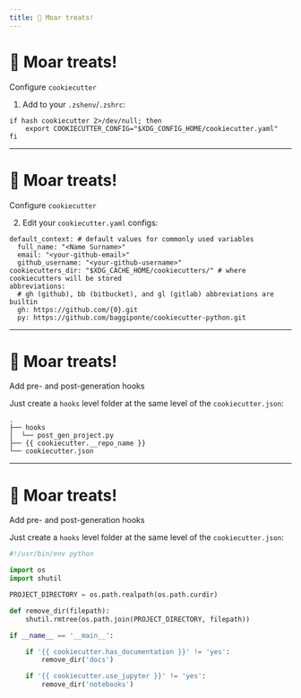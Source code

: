 ```yaml
---
title: 🍪 Moar treats!
---
```


# 🍪 Moar treats!

Configure `cookiecutter`

1. Add to your `.zshenv`/`.zshrc`:

```bash{2}
if hash cookiecutter 2>/dev/null; then
    export COOKIECUTTER_CONFIG="$XDG_CONFIG_HOME/cookiecutter.yaml"
fi
```

---

# 🍪 Moar treats!

Configure `cookiecutter`

2. Edit your `cookiecutter.yaml` configs:

```yaml{all|1-5|6|7,9|7,10}
default_context: # default values for commonly used variables
  full_name: "<Name Surname>"
  email: "<your-github-email>"
  github_username: "<your-github-username>"
cookiecutters_dir: "$XDG_CACHE_HOME/cookiecutters/" # where cookiecutters will be stored
abbreviations:
  # gh (github), bb (bitbucket), and gl (gitlab) abbreviations are builtin
  gh: https://github.com/{0}.git
  py: https://github.com/baggiponte/cookiecutter-python.git
```

---

# 🍪 Moar treats!

Add pre- and post-generation hooks

Just create a `hooks` level folder at the same level of the `cookiecutter.json`:

```bash{2,3}
.
├── hooks
│  └── post_gen_project.py
├── {{ cookiecutter.__repo_name }}
└── cookiecutter.json
```

---

# 🍪 Moar treats!

Add pre- and post-generation hooks

Just create a `hooks` level folder at the same level of the `cookiecutter.json`:

```python
#!/usr/bin/env python

import os
import shutil

PROJECT_DIRECTORY = os.path.realpath(os.path.curdir)

def remove_dir(filepath):
    shutil.rmtree(os.path.join(PROJECT_DIRECTORY, filepath))

if __name__ == '__main__':

    if '{{ cookiecutter.has_documentation }}' != 'yes':
        remove_dir('docs')

    if '{{ cookiecutter.use_jupyter }}' != 'yes':
        remove_dir('notebooks')
```
